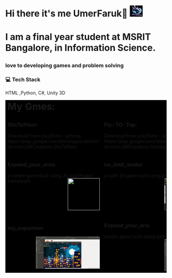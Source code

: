 <h1> Hi there it's me UmerFaruk👋 <img src="/Companylogo.jpeg" width="40" height="35"><h1>


  I am a final year student at MSRIT Bangalore, in Information Science.  
  ### love to developing games and problem solving 
<!--   <img align='right' src="/Companylogo.jpeg" width="400"> -->
  
 ###  :computer: Tech Stack 
 HTML ,Python, C#,  Unity 3D
 
 <table border="0" bgcolor="black">
 <tr>
    <td><b style="font-size:30px">My Gmes:</b></td>
<!--     <td><b style="font-size:30px">Title 2</b></td> -->
 </tr>
  
  <tr>
  <td>
    <h3>SticToFloor:</h3>
      Download from playStore : :iphone:
    https://play.google.com/store/apps/details?id=com.UMCreations.SticToFloor


   </td>
   <td>
  <h3> Fly-TO-Top: </h3>
  Download from playStore : :iphone:
  https://play.google.com/store/apps/details?id=com.UMCreations.flytotop
  </td>
  </tr>
  
 <tr>
  <td>
  <div>
   <h3> Expand_your_area:</h3>
      a simple game built using JS and Phaser framework
  <img  align='right' src="https://github.com/Umer-Faruk/catch_me_if_you_can/blob/master/gifimage.gif?raw=true"  width="100" height="100"/>
  
 </div>
</td>

   <td>
      <div>
  <h3>no_limit_snake:</h3>
       a siple 2d game built using pygame
  <img align='right' src = "https://github.com/Umer-Faruk/no_limit_snake/raw/master/image.png?raw=true"  width="100" height="100"/>
 </div>
 </td>
 <td>
  <div>
 <h3>catch_me_if_you_can</h3>
      a simple 2d game built using python, pygame
   <img  align='right' src="https://github.com/Umer-Faruk/catch_me_if_you_can/blob/master/gifimage.gif?raw=true"  width="100" height="100"/>
    </div>
  </td>
  </tr>
  
  <tr>
  <td> 
    <div>
 <h3> my_suparman</h3>
  
 <img align='right' src = "https://github.com/Umer-Faruk/Pygame_projects/raw/master/image.png?raw=true"  width="200" height="100"/>
 </div>
 
 <td>
  <div>
<h3> Expand_your_aria</h3>
      simple game build using python, pygame
   <img  align='right' src = "https://github.com/Umer-Faruk/Expand_your_aria/raw/master/image.png?raw=true"  width="100" height="100"/>
    </div>
</td>
 </tr>
</table>



 
 
 


  
      
 
  
      
      
 
  
  

 
 





